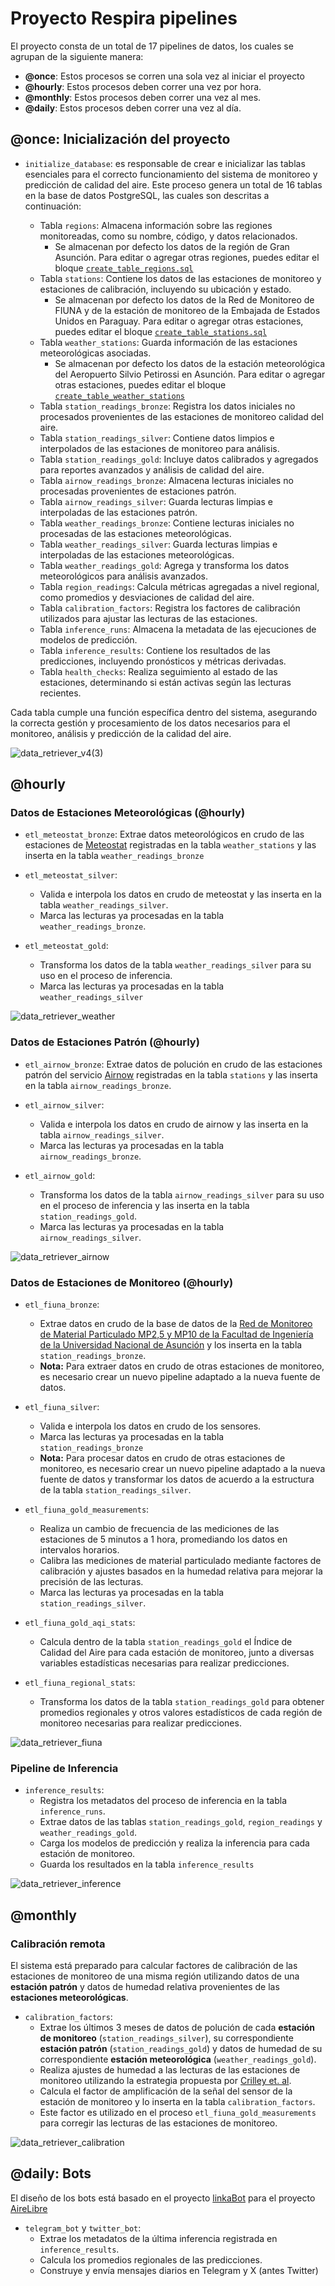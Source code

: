# Proyecto Respira pipelines
El proyecto consta de un total de 17 pipelines de datos, los cuales se agrupan de la siguiente manera:
- **@once**: Estos procesos se corren una sola vez al iniciar el proyecto
- **@hourly**: Estos procesos deben correr una vez por hora.
- **@monthly**: Estos procesos deben correr una vez al mes.
- **@daily**: Estos procesos deben correr una vez al día.

## @once: Inicialización del proyecto

- `initialize_database`: es responsable de crear e inicializar las tablas esenciales para el correcto funcionamiento del sistema de monitoreo y predicción de calidad del aire. Este proceso genera un total de 16 tablas en la base de datos PostgreSQL, las cuales son descritas a continuación:

  - Tabla `regions`: Almacena información sobre las regiones monitoreadas, como su nombre, código, y datos relacionados.
    - Se almacenan por defecto los datos de la región de Gran Asunción. Para editar o agregar otras regiones, puedes editar el bloque [`create_table_regions.sql`](https://github.com/ProyectoRespira/data_retriever/blob/documentation/etl-pipeline/custom/create_table_regions.sql)
  - Tabla `stations`: Contiene los datos de las estaciones de monitoreo y estaciones de calibración, incluyendo su ubicación y estado.
    - Se almacenan por defecto los datos de la Red de Monitoreo de FIUNA y de la estación de monitoreo de la Embajada de Estados Unidos en Paraguay. Para editar o agregar otras estaciones, puedes editar el bloque [`create_table_stations.sql`](https://github.com/ProyectoRespira/data_retriever/blob/documentation/etl-pipeline/custom/create_table_stations.sql)
  - Tabla `weather_stations`: Guarda información de las estaciones meteorológicas asociadas.
    - Se almacenan por defecto los datos de la estación meteorológica del Aeropuerto Silvio Petirossi en Asunción. Para editar o agregar otras estaciones, puedes editar el bloque [`create_table_weather_stations`](https://github.com/ProyectoRespira/data_retriever/blob/documentation/etl-pipeline/custom/create_table_weather_stations.sql)
  - Tabla `station_readings_bronze`: Registra los datos iniciales no procesados provenientes de las estaciones de monitoreo calidad del aire.
  - Tabla `station_readings_silver`: Contiene datos limpios e interpolados de las estaciones de monitoreo para análisis.
  - Tabla `station_readings_gold`: Incluye datos calibrados y agregados para reportes avanzados y análisis de calidad del aire.
  - Tabla `airnow_readings_bronze`: Almacena lecturas iniciales no procesadas provenientes de estaciones patrón.
  - Tabla `airnow_readings_silver`: Guarda lecturas limpias e interpoladas de las estaciones patrón.
  - Tabla `weather_readings_bronze`: Contiene lecturas iniciales no procesadas de las estaciones meteorológicas.
  - Tabla `weather_readings_silver`: Guarda lecturas limpias e interpoladas de las estaciones meteorológicas.
  - Tabla `weather_readings_gold`: Agrega y transforma los datos meteorológicos para análisis avanzados.
  - Tabla `region_readings`: Calcula métricas agregadas a nivel regional, como promedios y desviaciones de calidad del aire.
  - Tabla `calibration_factors`: Registra los factores de calibración utilizados para ajustar las lecturas de las estaciones.
  - Tabla `inference_runs`: Almacena la metadata de las ejecuciones de modelos de predicción.
  - Tabla `inference_results`: Contiene los resultados de las predicciones, incluyendo pronósticos y métricas derivadas.
  - Tabla `health_checks`: Realiza seguimiento al estado de las estaciones, determinando si están activas según las lecturas recientes.

Cada tabla cumple una función específica dentro del sistema, asegurando la correcta gestión y procesamiento de los datos necesarios para el monitoreo, análisis y predicción de la calidad del aire.

![data_retriever_v4(3)](https://github.com/user-attachments/assets/e1203340-85c2-4a4b-b12d-3348f5e00e16)

## @hourly
### Datos de Estaciones Meteorológicas (@hourly)
- `etl_meteostat_bronze`: Extrae datos meteorológicos en crudo de las estaciones de [Meteostat](https://dev.meteostat.net/python/#installation) registradas en la tabla `weather_stations` y las inserta en la tabla `weather_readings_bronze`

- `etl_meteostat_silver`:
  - Valida e interpola los datos en crudo de meteostat y las inserta en la tabla `weather_readings_silver`.
  - Marca las lecturas ya procesadas en la tabla `weather_readings_bronze`.

- `etl_meteostat_gold`:
  - Transforma los datos de la tabla `weather_readings_silver` para su uso en el proceso de inferencia.
  - Marca las lecturas ya procesadas en la tabla `weather_readings_silver`

![data_retriever_weather](https://github.com/user-attachments/assets/ab02437d-cc7e-47ee-9bd3-0105412f2b15)
 
### Datos de Estaciones Patrón (@hourly)
- `etl_airnow_bronze`: Extrae datos de polución en crudo de las estaciones patrón del servicio [Airnow](https://www.airnow.gov/) registradas en la tabla `stations` y las inserta en la tabla `airnow_readings_bronze`.

- `etl_airnow_silver`:
  - Valida e interpola los datos en crudo de airnow y las inserta en la tabla `airnow_readings_silver`.
  - Marca las lecturas ya procesadas en la tabla `airnow_readings_bronze`.

- `etl_airnow_gold`:
  - Transforma los datos de la tabla `airnow_readings_silver` para su uso en el proceso de inferencia y las inserta en la tabla `station_readings_gold`.
  - Marca las lecturas ya procesadas en la tabla `airnow_readings_silver`.
 
![data_retriever_airnow](https://github.com/user-attachments/assets/18c846ed-25d3-41ec-95b4-aab3066fb7a1)

 
### Datos de Estaciones de Monitoreo (@hourly)
- `etl_fiuna_bronze`:
  - Extrae datos en crudo de la base de datos de la [Red de Monitoreo de Material Particulado MP2,5 y MP10 de la Facultad de Ingeniería de la Universidad Nacional de Asunción](https://www.ing.una.py/?page_id=45577) y los inserta en la tabla `station_readings_bronze`.
  - **Nota:** Para extraer datos en crudo de otras estaciones de monitoreo, es necesario crear un nuevo pipeline adaptado a la nueva fuente de datos.

- `etl_fiuna_silver`:
  - Valida e interpola los datos en crudo de los sensores.
  - Marca las lecturas ya procesadas en la tabla `station_readings_bronze`
  -  **Nota:** Para procesar datos en crudo de otras estaciones de monitoreo, es necesario crear un nuevo pipeline adaptado a la nueva fuente de datos y transformar los datos de acuerdo a la estructura de la tabla `station_readings_silver`.
  
- `etl_fiuna_gold_measurements`:
  - Realiza un cambio de frecuencia de las mediciones de las estaciones de 5 minutos a 1 hora, promediando los datos en intervalos horarios.
  - Calibra las mediciones de material particulado mediante factores de calibración y ajustes basados en la humedad relativa para mejorar la precisión de las lecturas.
  - Marca las lecturas ya procesadas en la tabla `station_readings_silver`.

- `etl_fiuna_gold_aqi_stats`:
  - Calcula dentro de la tabla `station_readings_gold` el Índice de Calidad del Aire para cada estación de monitoreo, junto a diversas variables estadísticas necesarias para realizar predicciones.
  
- `etl_fiuna_regional_stats`:
  - Transforma los datos de la tabla `station_readings_gold` para obtener promedios regionales y otros valores estadísticos de cada región de monitoreo necesarias para realizar predicciones.
 
![data_retriever_fiuna](https://github.com/user-attachments/assets/b0c05ec8-bab4-4713-be39-aeacc4468007)


### Pipeline de Inferencia
- `inference_results`:
  - Registra los metadatos del proceso de inferencia en la tabla `inference_runs`.
  - Extrae datos de las tablas `station_readings_gold`, `region_readings` y `weather_readings_gold`.
  - Carga los modelos de predicción y realiza la inferencia para cada estación de monitoreo.
  - Guarda los resultados en la tabla `inference_results`
  
![data_retriever_inference](https://github.com/user-attachments/assets/e21655ae-9318-434c-9fb8-2e403e06d08d)

## @monthly
### Calibración remota 
El sistema está preparado para calcular factores de calibración de las estaciones de monitoreo de una misma región utilizando datos de una **estación patrón** y datos de humedad relativa provenientes de las **estaciones meteorológicas**.
- `calibration_factors`:
  - Extrae los últimos 3 meses de datos de polución de cada **estación de monitoreo** (`station_readings_silver`), su correspondiente **estación patrón** (`station_readings_gold`) y datos de humedad de su correspondiente **estación meteorológica** (`weather_readings_gold`).
  - Realiza ajustes de humedad a las lecturas de las estaciones de monitoreo utilizando la estrategia propuesta por [Crilley et. al](https://amt.copernicus.org/articles/11/709/2018/).
  - Calcula el factor de amplificación de la señal del sensor de la estación de monitoreo y lo inserta en la tabla `calibration_factors`.
  - Este factor es utilizado en el proceso `etl_fiuna_gold_measurements` para corregir las lecturas de las estaciones de monitoreo.

 ![data_retriever_calibration](https://github.com/user-attachments/assets/4e540bed-578d-40e0-9d9b-6ef4c51e9703)

 ## @daily: Bots
 El diseño de los bots está basado en el proyecto [linkaBot](https://github.com/melizeche/linkaBot/tree/main) para el proyecto [AireLibre](https://github.com/melizeche/AireLibre)

 - `telegram_bot` y `twitter_bot`:
   - Extrae los metadatos de la última inferencia registrada en `inference_results`.
   - Calcula los promedios regionales de las predicciones.
   - Construye y envía mensajes diarios en Telegram y X (antes Twitter)

  
